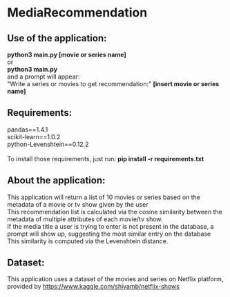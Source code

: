 # MediaRecommendation
Use of the application: <br/>
-
<b>python3 main.py [movie or series name] </b><br />
or <br />
<b>python3 main.py</b> <br />
and a prompt will appear:  <br />
"Write a series or movies to get recommendation:" <b>[insert movie or series name]</b><br />

Requirements: <br/>
-
pandas==1.4.1 </br>
scikit-learn==1.0.2 </br>
python-Levenshtein==0.12.2 </br>
</br>
To install those requirements, just run: <b> pip install -r requirements.txt </b>

About the application: <br/>
-
This application will return a list of 10 movies or series based on the metadata of a movie or tv show given by the user <br/>
This recommendation list is calculated via the cosine similarity between the metadata of multiple attributes of each movie/tv show. <br/>
If the media title a user is trying to enter is not present in the database, a prompt will show up, suggesting the most similar entry on the database <br/>
This similarity is computed via the Levenshtein distance. <br/>

Dataset: <br/>
-
This application uses a dataset of the movies and series on Netflix platform, provided by https://www.kaggle.com/shivamb/netflix-shows
